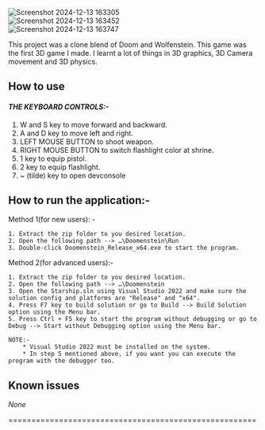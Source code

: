![Screenshot 2024-12-13 163305](https://github.com/user-attachments/assets/00ddbe2a-81ff-4da8-b14e-5eb864242e7b)<br>
![Screenshot 2024-12-13 163452](https://github.com/user-attachments/assets/ad4aed94-b1f2-40be-8b9b-3be6775cd32b)<br>
![Screenshot 2024-12-13 163747](https://github.com/user-attachments/assets/ea6c7b4a-da56-42a8-9531-d55a7b01b496)

This project was a clone blend of Doom and Wolfenstein. This game was the first 3D game I made. I learnt a lot of things in 3D graphics, 3D Camera movement and 3D physics.

## How to use<br>
#### *THE KEYBOARD CONTROLS:-*<br>
1. W and S key to move forward and backward.<br>
2. A and D key to move left and right.<br>
3. LEFT MOUSE BUTTON to shoot weapon.<br>
4. RIGHT MOUSE BUTTON to switch flashlight color at shrine.<br>
4. 1 key to equip pistol.<br>
5. 2 key to equip flashlight.<br>
6. ~ (tilde) key to open devconsole<br>

## How to run the application:-<br>

Method 1(for new users): -

	1. Extract the zip folder to you desired location.
	2. Open the following path --> …\Doomenstein\Run
	3. Double-click Doomenstein_Release_x64.exe to start the program.

Method 2(for advanced users):-

	1. Extract the zip folder to you desired location.
	2. Open the following path --> …\Doomenstein
	3. Open the Starship.sln using Visual Studio 2022 and make sure the solution config and platforms are "Release" and "x64".
	4. Press F7 key to build solution or go to Build --> Build Solution option using the Menu bar.
	5. Press Ctrl + F5 key to start the program without debugging or go to Debug --> Start without Debugging option using the Menu bar.

	NOTE:- 	
		* Visual Studio 2022 must be installed on the system.
		* In step 5 mentioned above, if you want you can execute the program with the debugger too.

## Known issues

*None*

======================================================
